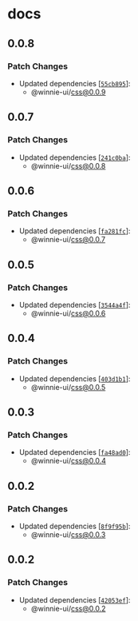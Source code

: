 # docs

## 0.0.8

### Patch Changes

- Updated dependencies [[`55cb895`](https://github.com/winnie-ui/winnie-ui/commit/55cb89573ac3f9e73cb52596b91c748ad97672ab)]:
  - @winnie-ui/css@0.0.9

## 0.0.7

### Patch Changes

- Updated dependencies [[`241c0ba`](https://github.com/winnie-ui/winnie-ui/commit/241c0ba1d173f61906da989dd93383d460efbd53)]:
  - @winnie-ui/css@0.0.8

## 0.0.6

### Patch Changes

- Updated dependencies [[`fa281fc`](https://github.com/winnie-ui/winnie-ui/commit/fa281fc9d700c1caa55f6c5a35199297a85d3f45)]:
  - @winnie-ui/css@0.0.7

## 0.0.5

### Patch Changes

- Updated dependencies [[`3544a4f`](https://github.com/winnie-ui/winnie-ui/commit/3544a4f47dff3d827c4ceef3f75ae59159055226)]:
  - @winnie-ui/css@0.0.6

## 0.0.4

### Patch Changes

- Updated dependencies [[`403d1b1`](https://github.com/winnie-ui/winnie-ui/commit/403d1b14dbaf2f9d4f9052d647b21e0be431b43d)]:
  - @winnie-ui/css@0.0.5

## 0.0.3

### Patch Changes

- Updated dependencies [[`fa48ad0`](https://github.com/winnie-ui/winnie-ui/commit/fa48ad072d71729069d39ce94a7da4a731b37c2b)]:
  - @winnie-ui/css@0.0.4

## 0.0.2

### Patch Changes

- Updated dependencies [[`8f9f95b`](https://github.com/winnie-ui/winnie-ui/commit/8f9f95bab4e5ef49f5cad0285cea158a4b23cca0)]:
  - @winnie-ui/css@0.0.3

## 0.0.2

### Patch Changes

- Updated dependencies [[`42053ef`](https://github.com/winnie-ui/winnie-ui/commit/42053ef3b90128354d9ad2c36422d11f5e2967a9)]:
  - @winnie-ui/css@0.0.2
